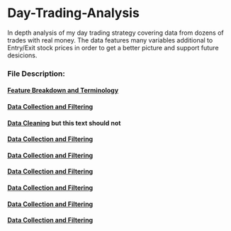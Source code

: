 # Day-Trading-Analysis

In depth analysis of my day trading strategy covering data from dozens of trades with real money. The data features many variables additional to Entry/Exit stock prices in order to get a better picture and support future desicions.


### File Description:


#### [Feature Breakdown and Terminology](https://github.com/zoxfog/Day-Trading-Analysis/blob/main/Feature%20Breakdown%20and%20Terminology.xlsx)


#### [Data Collection and Filtering](https://github.com/zoxfog/Day-Trading-Analysis/blob/main/Data_Collection_and_Filtering.ipynb)


#### [Data Cleaning](https://github.com/zoxfog/Day-Trading-Analysis/blob/main/Data_Collection_and_Filtering.ipynb) <span class='notbold'>but this text should not</span></h1>


#### [Data Collection and Filtering](https://github.com/zoxfog/Day-Trading-Analysis/blob/main/Data_Collection_and_Filtering.ipynb)


#### [Data Collection and Filtering](https://github.com/zoxfog/Day-Trading-Analysis/blob/main/Data_Collection_and_Filtering.ipynb)


#### [Data Collection and Filtering](https://github.com/zoxfog/Day-Trading-Analysis/blob/main/Data_Collection_and_Filtering.ipynb)


#### [Data Collection and Filtering](https://github.com/zoxfog/Day-Trading-Analysis/blob/main/Data_Collection_and_Filtering.ipynb)


#### [Data Collection and Filtering](https://github.com/zoxfog/Day-Trading-Analysis/blob/main/Data_Collection_and_Filtering.ipynb)


#### [Data Collection and Filtering](https://github.com/zoxfog/Day-Trading-Analysis/blob/main/Data_Collection_and_Filtering.ipynb)
